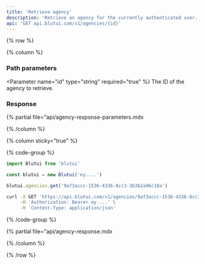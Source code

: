 ```yaml
---
title: 'Retrieve agency'
description: 'Retrieve an agency for the currently authenticated user.'
api: 'GET api.blutui.com/v1/agencies/{id}'
---
```


{% row %}

{% column %}
### Path parameters

<Parameter name="id" type="string" required="true" %}
The ID of the agency to retrieve.
</Parameter>

### Response

{% partial file="api/agency-response-parameters.mdx</include>

{% /column %}

{% column sticky="true" %}

{% code-group %}

```ts {% process=false filename="Node.js" %}
import Blutui from 'blutui'

const blutui = new Blutui('ey....')

blutui.agencies.get('9af3accc-1536-4336-8cc3-3b3b2a96c18a')
```

```bash {% process=false filename="cURL" %}
curl -X GET 'https://api.blutui.com/v1/agencies/9af3accc-1536-4336-8cc3-3b3b2a96c18a' \
     -H 'Authorization: Bearer ey....' \
     -H 'Content-Type: application/json'
```

{% /code-group %}

{% partial file="api/agency-response.mdx</include>

{% /column %}

{% /row %}
